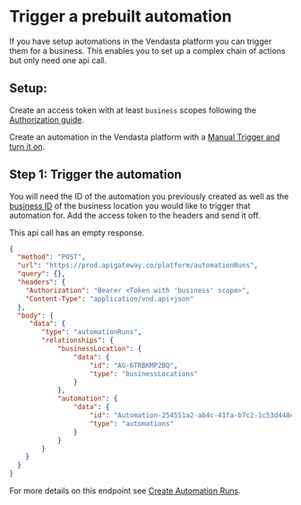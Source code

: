 # Trigger a prebuilt automation

If you have setup automations in the Vendasta platform you can trigger them for a business. This enables you to set up a complex chain of actions but only need one api call. 

## Setup:

Create an access token with at least `business` scopes following the [Authorization guide](../../Authorization/Authorization.md).

Create an automation in the Vendasta platform with a [Manual Trigger and turn it on](https://support.vendasta.com/hc/en-us/articles/4406958983703).

## Step 1: Trigger the automation

<!--
type: tab
title: Request
-->

You will need the ID of the automation you previously created as well as the [business ID](../Accounts.md) of the business location you would like to trigger that automation for. Add the access token to the headers and send it off. 

This api call has an empty response.



```json http
{
  "method": "POST",
  "url": "https://prod.apigateway.co/platform/automationRuns",
  "query": {},
  "headers": {
    "Authorization": "Bearer <Token with 'business' scope>",
    "Content-Type": "application/vnd.api+json"
  },
  "body": {
     "data": {
        "type": "automationRuns",
        "relationships": {
            "businessLocation": {
                "data": {
                    "id": "AG-6TRBKMP2BQ",
                    "type": "businessLocations"
                }
            },
            "automation": {
                "data": {
                    "id": "Automation-254551a2-ab4c-41fa-b7c2-1c53d448e258",
                    "type": "automations"
                }
            }
        }
    }
  }
}

```
For more details on this endpoint see [Create Automation Runs](../../../openapi/platform/platform.yaml/paths/~1automationRuns/post).

<!--
type: tab-end
-->
